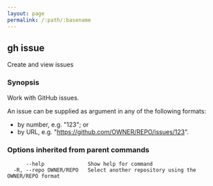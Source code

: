 ```yaml
---
layout: page
permalink: /:path/:basename
---
```


## gh issue

Create and view issues

### Synopsis

Work with GitHub issues.

An issue can be supplied as argument in any of the following formats:
- by number, e.g. "123"; or
- by URL, e.g. "https://github.com/OWNER/REPO/issues/123".

### Options inherited from parent commands

```
      --help              Show help for command
  -R, --repo OWNER/REPO   Select another repository using the OWNER/REPO format
```


